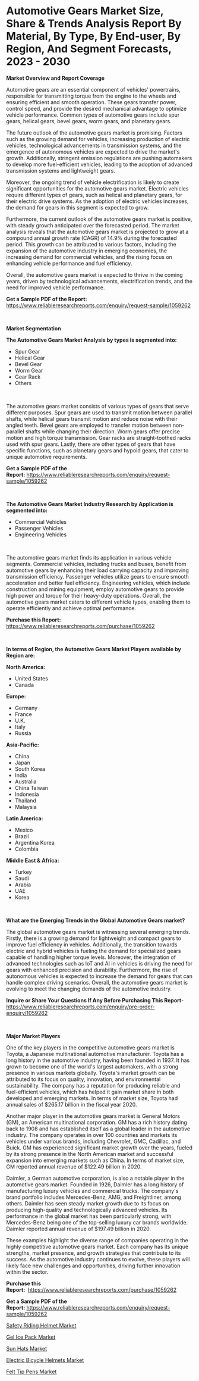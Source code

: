 <p><h1>Automotive Gears Market Size, Share & Trends Analysis Report By Material, By Type, By End-user, By Region, And Segment Forecasts, 2023 - 2030</h1></p><p><strong>Market Overview and Report Coverage</strong></p>
<p><p>Automotive gears are an essential component of vehicles' powertrains, responsible for transmitting torque from the engine to the wheels and ensuring efficient and smooth operation. These gears transfer power, control speed, and provide the desired mechanical advantage to optimize vehicle performance. Common types of automotive gears include spur gears, helical gears, bevel gears, worm gears, and planetary gears.</p><p>The future outlook of the automotive gears market is promising. Factors such as the growing demand for vehicles, increasing production of electric vehicles, technological advancements in transmission systems, and the emergence of autonomous vehicles are expected to drive the market's growth. Additionally, stringent emission regulations are pushing automakers to develop more fuel-efficient vehicles, leading to the adoption of advanced transmission systems and lightweight gears.</p><p>Moreover, the ongoing trend of vehicle electrification is likely to create significant opportunities for the automotive gears market. Electric vehicles require different types of gears, such as helical and planetary gears, for their electric drive systems. As the adoption of electric vehicles increases, the demand for gears in this segment is expected to grow.</p><p>Furthermore, the current outlook of the automotive gears market is positive, with steady growth anticipated over the forecasted period. The market analysis reveals that the automotive gears market is projected to grow at a compound annual growth rate (CAGR) of 14.9% during the forecasted period. This growth can be attributed to various factors, including the expansion of the automotive industry in emerging economies, the increasing demand for commercial vehicles, and the rising focus on enhancing vehicle performance and fuel efficiency.</p><p>Overall, the automotive gears market is expected to thrive in the coming years, driven by technological advancements, electrification trends, and the need for improved vehicle performance.</p></p>
<p><strong>Get a Sample PDF of the Report:</strong> <a href="https://www.reliableresearchreports.com/enquiry/request-sample/1059262">https://www.reliableresearchreports.com/enquiry/request-sample/1059262</a></p>
<p>&nbsp;</p>
<p><strong>Market Segmentation</strong></p>
<p><strong>The Automotive Gears Market Analysis by types is segmented into:</strong></p>
<p><ul><li>Spur Gear</li><li>Helical Gear</li><li>Bevel Gear</li><li>Worm Gear</li><li>Gear Rack</li><li>Others</li></ul></p>
<p>&nbsp;</p>
<p><p>The automotive gears market consists of various types of gears that serve different purposes. Spur gears are used to transmit motion between parallel shafts, while helical gears transmit motion and reduce noise with their angled teeth. Bevel gears are employed to transfer motion between non-parallel shafts while changing their direction. Worm gears offer precise motion and high torque transmission. Gear racks are straight-toothed racks used with spur gears. Lastly, there are other types of gears that have specific functions, such as planetary gears and hypoid gears, that cater to unique automotive requirements.</p></p>
<p><strong>Get a Sample PDF of the Report:</strong>&nbsp;<a href="https://www.reliableresearchreports.com/enquiry/request-sample/1059262">https://www.reliableresearchreports.com/enquiry/request-sample/1059262</a></p>
<p>&nbsp;</p>
<p><strong>The Automotive Gears Market Industry Research by Application is segmented into:</strong></p>
<p><ul><li>Commercial Vehicles</li><li>Passenger Vehicles</li><li>Engineering Vehicles</li></ul></p>
<p>&nbsp;</p>
<p><p>The automotive gears market finds its application in various vehicle segments. Commercial vehicles, including trucks and buses, benefit from automotive gears by enhancing their load carrying capacity and improving transmission efficiency. Passenger vehicles utilize gears to ensure smooth acceleration and better fuel efficiency. Engineering vehicles, which include construction and mining equipment, employ automotive gears to provide high power and torque for their heavy-duty operations. Overall, the automotive gears market caters to different vehicle types, enabling them to operate efficiently and achieve optimal performance.</p></p>
<p><strong>Purchase this Report:</strong>&nbsp; <a href="https://www.reliableresearchreports.com/purchase/1059262">https://www.reliableresearchreports.com/purchase/1059262</a></p>
<p>&nbsp;</p>
<p><strong>In terms of Region, the Automotive Gears Market Players available by Region are:</strong></p>
<p>
    <p> <strong> North America: </strong>
        <ul>
            <li>United States</li>
            <li>Canada</li>
        </ul>
        </p> 
    <p> <strong> Europe: </strong>
        <ul>
            <li>Germany</li>
            <li>France</li>
            <li>U.K.</li>
            <li>Italy</li>
            <li>Russia</li>
        </ul>
        </p> 
    <p> <strong> Asia-Pacific: </strong>
        <ul>
            <li>China</li>
            <li>Japan</li>
            <li>South Korea</li>
            <li>India</li>
            <li>Australia</li>
            <li>China Taiwan</li>
            <li>Indonesia</li>
            <li>Thailand</li>
            <li>Malaysia</li>
        </ul>
        </p> 
    <p> <strong> Latin America: </strong>
        <ul>
            <li>Mexico</li>
            <li>Brazil</li>
            <li>Argentina Korea</li>
            <li>Colombia</li>
        </ul>
        </p> 
    <p> <strong> Middle East & Africa: </strong>
        <ul>
            <li>Turkey</li>
            <li>Saudi</li>
            <li>Arabia</li>
            <li>UAE</li>
            <li>Korea</li>
        </ul>
    </p>
    </p>
<p>&nbsp;</p>
<p><strong>What are the Emerging Trends in the Global Automotive Gears market?</strong></p>
<p><p>The global automotive gears market is witnessing several emerging trends. Firstly, there is a growing demand for lightweight and compact gears to improve fuel efficiency in vehicles. Additionally, the transition towards electric and hybrid vehicles is fueling the demand for specialized gears capable of handling higher torque levels. Moreover, the integration of advanced technologies such as IoT and AI in vehicles is driving the need for gears with enhanced precision and durability. Furthermore, the rise of autonomous vehicles is expected to increase the demand for gears that can handle complex driving scenarios. Overall, the automotive gears market is evolving to meet the changing demands of the automotive industry.</p></p>
<p><strong>Inquire or Share Your Questions If Any Before Purchasing This Report</strong>- <a href="https://www.reliableresearchreports.com/enquiry/pre-order-enquiry/1059262">https://www.reliableresearchreports.com/enquiry/pre-order-enquiry/1059262</a></p>
<p>&nbsp;</p>
<p><strong>Major Market Players</strong></p>
<p><p>One of the key players in the competitive automotive gears market is Toyota, a Japanese multinational automotive manufacturer. Toyota has a long history in the automotive industry, having been founded in 1937. It has grown to become one of the world's largest automakers, with a strong presence in various markets globally. Toyota's market growth can be attributed to its focus on quality, innovation, and environmental sustainability. The company has a reputation for producing reliable and fuel-efficient vehicles, which has helped it gain market share in both developed and emerging markets. In terms of market size, Toyota had annual sales of $265.17 billion in the fiscal year 2020.</p><p>Another major player in the automotive gears market is General Motors (GM), an American multinational corporation. GM has a rich history dating back to 1908 and has established itself as a global leader in the automotive industry. The company operates in over 100 countries and markets its vehicles under various brands, including Chevrolet, GMC, Cadillac, and Buick. GM has experienced significant market growth over the years, fueled by its strong presence in the North American market and successful expansion into emerging markets such as China. In terms of market size, GM reported annual revenue of $122.49 billion in 2020.</p><p>Daimler, a German automotive corporation, is also a notable player in the automotive gears market. Founded in 1926, Daimler has a long history of manufacturing luxury vehicles and commercial trucks. The company's brand portfolio includes Mercedes-Benz, AMG, and Freightliner, among others. Daimler has seen steady market growth due to its focus on producing high-quality and technologically advanced vehicles. Its performance in the global market has been particularly strong, with Mercedes-Benz being one of the top-selling luxury car brands worldwide. Daimler reported annual revenue of $197.49 billion in 2020.</p><p>These examples highlight the diverse range of companies operating in the highly competitive automotive gears market. Each company has its unique strengths, market presence, and growth strategies that contribute to its success. As the automotive industry continues to evolve, these players will likely face new challenges and opportunities, driving further innovation within the sector.</p></p>
<p><strong>Purchase this Report:</strong>&nbsp;&nbsp;<a href="https://www.reliableresearchreports.com/purchase/1059262">https://www.reliableresearchreports.com/purchase/1059262</a></p>
<p></p>
<p><strong>Get a Sample PDF of the Report:</strong>&nbsp;<a href="https://www.reliableresearchreports.com/enquiry/request-sample/1059262">https://www.reliableresearchreports.com/enquiry/request-sample/1059262</a></p>
<p><p><a href="https://medium.com/@morgancrist1926/safety-riding-helmet-nbsp-market-focuses-on-market-share-size-and-projected-forecast-till-2030-dbce9df8a713">Safety Riding Helmet Market</a></p><p><a href="https://medium.com/@efrenmuller/gel-ice-pack-market-size-reveals-the-best-marketing-channels-in-global-industry-adbc1203b1ef">Gel Ice Pack Market</a></p><p><a href="https://medium.com/@melissahaag/sun-hats-market-size-reveals-the-best-marketing-channels-in-global-industry-f86ae368175c">Sun Hats Market</a></p><p><a href="https://medium.com/@kaelapaucek/electric-bicycle-helmets-market-trends-forecast-and-competitive-analysis-to-2030-09cba4269882">Electric Bicycle Helmets Market</a></p><p><a href="https://medium.com/@piercehoppe2023/felt-tip-pens-market-insight-market-trends-growth-forecasted-from-2023-to-2030-88bb79d8f572">Felt Tip Pens Market</a></p></p>
